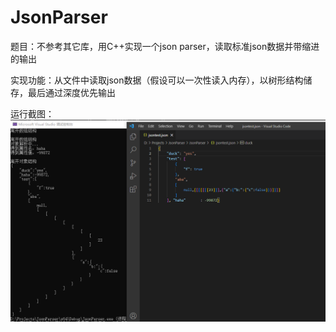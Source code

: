 # JsonParser
题目：不参考其它库，用C++实现一个json parser，读取标准json数据并带缩进的输出

实现功能：从文件中读取json数据（假设可以一次性读入内存），以树形结构储存，最后通过深度优先输出

运行截图：![image](debug.png)
